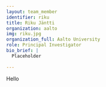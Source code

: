 ```yaml
---
layout: team_member
identifier: riku
title: Riku Jäntti
organization: aalto
img: riku.jpg
organization_full: Aalto University
role: Principal Investigator
bio_brief: |
  Placeholder
  
---
```


Hello
